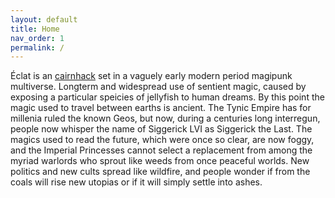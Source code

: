 ```yaml
---
layout: default
title: Home
nav_order: 1
permalink: /
---
```


Éclat is an [cairnhack](https://cairnrpg.com/) set in a vaguely early modern period magipunk multiverse. Longterm and widespread use of sentient magic, caused by exposing a particular speicies of jellyfish to human dreams. By this point the magic used to travel between earths is ancient. The Tynic Empire has for millenia ruled the known Geos, but now, during a centuries long interregun, people now whisper the name of Siggerick LVI as Siggerick the Last. The magics used to read the future, which were once so clear, are now foggy, and the Imperial Princesses cannot select a replacement from among the myriad warlords who sprout like weeds from once peaceful worlds. New politics and new cults spread like wildfire, and people wonder if from the coals will rise new utopias or if it will simply settle into ashes.
